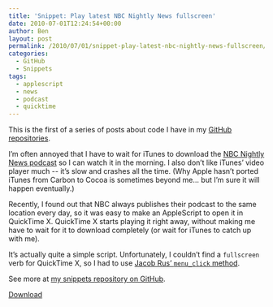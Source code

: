 ```yaml
---
title: 'Snippet: Play latest NBC Nightly News fullscreen'
date: 2010-07-01T12:24:54+00:00
author: Ben
layout: post
permalink: /2010/07/01/snippet-play-latest-nbc-nightly-news-fullscreen/
categories:
  - GitHub
  - Snippets
tags:
  - applescript
  - news
  - podcast
  - quicktime
---
```

This is the first of a series of posts about code I have in my [GitHub repositories](http://www.github.com/benjaminoakes).

I&#8217;m often annoyed that I have to wait for iTunes to download the [NBC Nightly News podcast](http://www.msnbc.msn.com/id/8132577/) so I can watch it in the morning. I also don&#8217;t like iTunes&#8217; video player much -- it&#8217;s slow and crashes all the time. (Why Apple hasn&#8217;t ported iTunes from Carbon to Cocoa is sometimes beyond me... but I&#8217;m sure it will happen eventually.)

Recently, I found out that NBC always publishes their podcast to the same location every day, so it was easy to make an AppleScript to open it in QuickTime X. QuickTime X starts playing it right away, without making me have to wait for it to download completely (or wait for iTunes to catch up with me).

It&#8217;s actually quite a simple script. Unfortunately, I couldn&#8217;t find a `fullscreen` verb for QuickTime X, so I had to use [Jacob Rus&#8217; `menu_click` method](http://www.macosxhints.com/article.php?story=20060921045743404).

See more at [my snippets repository on GitHub](http://github.com/benjaminoakes/snippets/).

[Download](http://github.com/benjaminoakes/snippets/raw/master/applescript/Play%20latest%20NBC%20Nightly%20News%20fullscreen.applescript)

